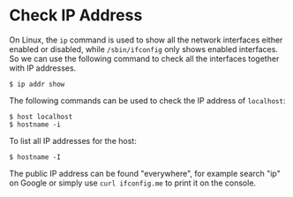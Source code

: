 # Check IP Address

On Linux, the `ip` command is used to show all the network interfaces either enabled or disabled, while `/sbin/ifconfig` only shows enabled interfaces. So we can use the following command to check all the interfaces together with IP addresses.

```console
$ ip addr show
```

The following commands can be used to check the IP address of `localhost`:

```console
$ host localhost
$ hostname -i
```

To list all IP addresses for the host:

```console
$ hostname -I
```

The public IP address can be found "everywhere", for example search "ip" on Google or simply use `curl ifconfig.me` to print it on the console.
